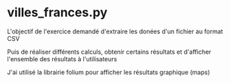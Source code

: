 # villes_frances.py

L'objectif de l'exercice demandé d'extraire les donées d'un fichier au format CSV

Puis de réaliser différents calculs, obtenir certains résultats et d'afficher l'ensemble des résultats à l'utilisateurs

J'ai utilisé la librairie folium pour afficher les résultats graphique (maps)

